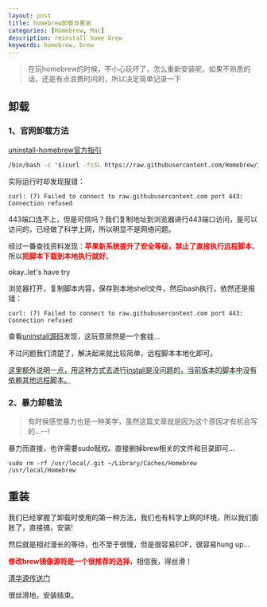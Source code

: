 ```yaml
---
layout: post
title: homebrew卸载与重装
categories: [Homebrew, Mac]
description: reinstall home brew
keywords: homebrew, brew
---
```


> 在玩homebrew的时候，不小心玩坏了，怎么重新安装呢，如果不熟悉的话，还是有点浪费时间的，所以决定简单记录一下

## 卸载

### 1、官网卸载方法

[uninstall-homebrew官方指引](https://github.com/homebrew/install#uninstall-homebrew)

```bash
/bin/bash -c "$(curl -fsSL https://raw.githubusercontent.com/Homebrew/install/HEAD/install.sh)"
```
实际运行时却发现报错：

`curl: (7) Failed to connect to raw.githubusercontent.com port 443: Connection refused`

443端口连不上，但是可信吗？我们复制地址到浏览器进行443端口访问，是可以访问的，已经做了科学上网，所以明显不是网络问题。

经过一番查找资料发现：<strong style="color: red;">苹果新系统提升了安全等级，禁止了直接执行远程脚本</strong>，所以<strong style="color: red;">把脚本下载到本地执行就好</strong>。

okay..let's have try

浏览器打开，复制脚本内容，保存到本地shell文件，然后bash执行，依然还是报错：

`curl: (7) Failed to connect to raw.githubusercontent.com port 443: Connection refused`

查看[uninstall源码](https://github.com/Homebrew/install/blob/master/uninstall.sh#L275)发现，这玩意居然是一个套娃...

不过问题我们清楚了，解决起来就比较简单，远程脚本本地化即可。

<span style="text-decoration: underline dotted green">这里额外说明一点，用这种方式去进行[install](https://github.com/Homebrew/install/blob/master/install.sh)是没问题的，当前版本的脚本中没有依赖其他远程脚本。</span>

### 2、暴力卸载法

> 有时候感觉暴力也是一种美学，虽然这篇文章就是因为这个原因才有机会写的...--!

暴力而直接，也许需要sudo赋权。直接删掉brew相关的文件和目录即可...

```shell
sudo rm -rf /usr/local/.git ~/Library/Caches/Homebrew /usr/local/Homebrew
```

## 重装

我们已经掌握了卸载时使用的第一种方法，我们也有科学上网的环境，所以我们膨胀了，直接搞，安装!

然后就是相对漫长的等待，也不至于很慢，但是很容易EOF，很容易hung up...

<strong style="color: red;">修改brew镜像源将是一个很推荐的选择</strong>，相信我，得丝滑！

[清华源传送门](https://mirrors.tuna.tsinghua.edu.cn/help/homebrew/)

很丝滑地，安装结束。